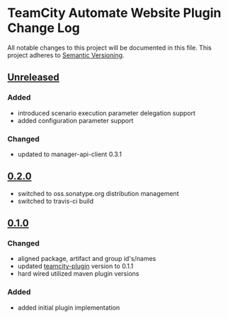 # TeamCity Automate Website Plugin Change Log
All notable changes to this project will be documented in this file.
This project adheres to [Semantic Versioning](http://semver.org/).

## [Unreleased]
### Added
- introduced scenario execution parameter delegation support
- added configuration parameter support

### Changed
- updated to manager-api-client 0.3.1

## [0.2.0]
- switched to oss.sonatype.org distribution management
- switched to travis-ci build

## [0.1.0]
### Changed
- aligned package, artifact and group id's/names
- updated [teamcity-plugin] version to 0.1.1
- hard wired utilized maven plugin versions

### Added
- added initial plugin implementation

[Unreleased]: https://github.com/automate-website/teamcity-plugin/compare/0.2.0...HEAD
[0.2.0]: https://github.com/automate-website/teamcity-plugin/compare/0.1.0...0.2.0
[0.1.0]: https://github.com/automate-website/teamcity-plugin/compare/0.0.0...0.1.0

[teamcity-plugin]: https://github.com/automate-website/teamcity-plugin